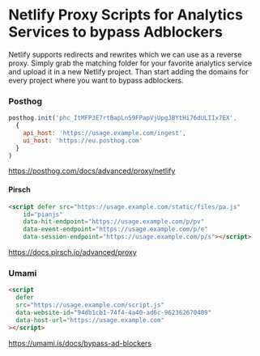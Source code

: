 # Netlify Proxy Scripts for Analytics Services to bypass Adblockers

Netlify supports redirects and rewrites which we can use as a reverse proxy. Simply grab the matching folder for your favorite analytics service and upload it in a new Netlify project. Than start adding the domains for every project where you want to bypass adblockers.



### Posthog
```js
posthog.init('phc_ItMFP3E7rtBapLnS9FPapVjUpgJBYtHi76dULIIx7EX',
  {
    api_host: 'https://usage.example.com/ingest',
    ui_host: 'https://eu.posthog.com'
  }
)
```
https://posthog.com/docs/advanced/proxy/netlify

#### Pirsch
```html
<script defer src="https://usage.example.com/static/files/pa.js"
    id="pianjs"
    data-hit-endpoint="https://usage.example.com/p/pv"
    data-event-endpoint="https://usage.example.com/p/e"
    data-session-endpoint="https://usage.example.com/p/s"></script>
```
https://docs.pirsch.io/advanced/proxy

### Umami
```html
<script
  defer
  src="https://usage.example.com/script.js"
  data-website-id="94db1cb1-74f4-4a40-ad6c-962362670409"
  data-host-url="https://usage.example.com"
></script>
```
https://umami.is/docs/bypass-ad-blockers
